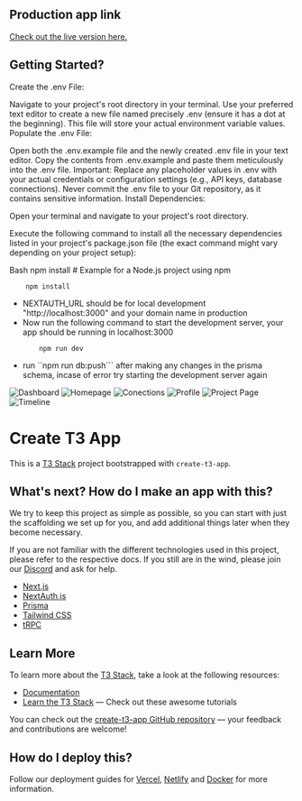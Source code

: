 
## Production app link  
[Check out the live version here.](https://project-management-app-xi-six.vercel.app/)

## Getting Started?

Create the .env File:

Navigate to your project's root directory in your terminal.
Use your preferred text editor to create a new file named precisely .env (ensure it has a dot at the beginning). This file will store your actual environment variable values.
Populate the .env File:

Open both the .env.example file and the newly created .env file in your text editor.
Copy the contents from .env.example and paste them meticulously into the .env file. Important: Replace any placeholder values in .env with your actual credentials or configuration settings (e.g., API keys, database connections). Never commit the .env file to your Git repository, as it contains sensitive information.
Install Dependencies:

Open your terminal and navigate to your project's root directory.

Execute the following command to install all the necessary dependencies listed in your project's package.json file (the exact command might vary depending on your project setup):

Bash
npm install  # Example for a Node.js project using npm
  ```
      npm install
  ```
- NEXTAUTH_URL should be for local development "http://localhost:3000" and your domain name in production
- Now run the following command to start the development server, your app should be running in localhost:3000
  ```
      npm run dev
  ```
- run ``npm run db:push``` after making any changes in the prisma schema, incase of error try starting the development server again


![Dashboard](https://drive.google.com/file/d/1YOFBewV_j2eeaDNCVEeoH1TcjQf-nFV5/view?usp=sharing)
![Homepage](https://project-management-app-xi-six.vercel.app/images/home)
![Conections](https://project-management-app-xi-six.vercel.app/images/members)
![Profile](https://project-management-app-xi-six.vercel.app/images/profile)
![Project Page](https://project-management-app-xi-six.vercel.app/images/project)
![Timeline](https://project-management-app-xi-six.vercel.app/images/timeline)

# Create T3 App

This is a [T3 Stack](https://create.t3.gg/) project bootstrapped with `create-t3-app`.

## What's next? How do I make an app with this?

We try to keep this project as simple as possible, so you can start with just the scaffolding we set up for you, and add additional things later when they become necessary.

If you are not familiar with the different technologies used in this project, please refer to the respective docs. If you still are in the wind, please join our [Discord](https://t3.gg/discord) and ask for help.

- [Next.js](https://nextjs.org)
- [NextAuth.js](https://next-auth.js.org)
- [Prisma](https://prisma.io)
- [Tailwind CSS](https://tailwindcss.com)
- [tRPC](https://trpc.io)

## Learn More

To learn more about the [T3 Stack](https://create.t3.gg/), take a look at the following resources:

- [Documentation](https://create.t3.gg/)
- [Learn the T3 Stack](https://create.t3.gg/en/faq#what-learning-resources-are-currently-available) — Check out these awesome tutorials

You can check out the [create-t3-app GitHub repository](https://github.com/t3-oss/create-t3-app) — your feedback and contributions are welcome!

## How do I deploy this?

Follow our deployment guides for [Vercel](https://create.t3.gg/en/deployment/vercel), [Netlify](https://create.t3.gg/en/deployment/netlify) and [Docker](https://create.t3.gg/en/deployment/docker) for more information.
